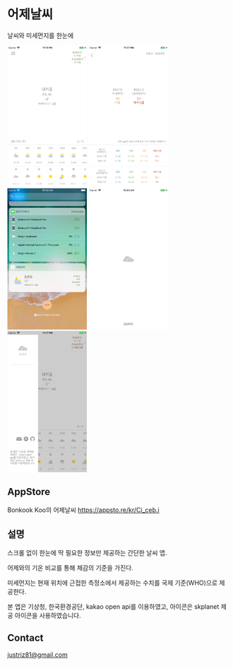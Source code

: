 # 어제날씨
날씨와 미세먼지를 한눈에

<p align="left">
<kbd><img src="https://github.com/justinaus/Twy222/blob/master/screenshots/Simulator Screen Shot - iPhone 6s Plus - 2019-02-13 at 23.13.14.png"  width="180" /></kbd>
<kbd><img src="https://github.com/justinaus/Twy222/blob/master/screenshots/Simulator Screen Shot - iPhone 6s Plus - 2019-02-14 at 23.07.43.png"  width="180" /></kbd>
<kbd><img src="https://github.com/justinaus/Twy222/blob/master/screenshots/Simulator Screen Shot - iPhone 8 Plus - 2017-11-28 at 00.04.58.png"  width="180" /></kbd>
 <kbd><img src="https://github.com/justinaus/Twy222/blob/master/screenshots/Simulator Screen Shot - iPhone 6s Plus - 2019-02-12 at 00.43.33.png"  width="180" /></kbd>
<kbd><img src="https://github.com/justinaus/Twy222/blob/master/screenshots/Simulator Screen Shot - iPhone 6s Plus - 2019-02-14 at 23.07.48.png"  width="180" /></kbd>
</p>

## AppStore
Bonkook Koo의 어제날씨
https://appsto.re/kr/Ci_ceb.i


## 설명
스크롤 없이 한눈에 딱 필요한 정보만 제공하는 간단한 날씨 앱.

어제와의 기온 비교를 통해 체감의 기준을 가진다. 

미세먼지는 현재 위치에 근접한 측정소에서 제공하는 수치를 국제 기준(WHO)으로 제공한다.


본 앱은 기상청, 한국환경공단, kakao open api를 이용하였고, 아이콘은 skplanet 제공 아이콘을 사용하였습니다.


## Contact
<justriz81@gmail.com>
